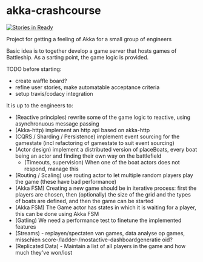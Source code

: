 # akka-crashcourse

[![Stories in Ready](https:///scala-academy/akka-crashcourse.png?label=ready&title=Ready)](https://waffle.io/scala-academy/akka-crashcourse)

Project for getting a feeling of Akka for a small group of engineers

Basic idea is to together develop a game server that hosts games of Battleship.
As a sarting point, the game logic is provided.

TODO before starting:
 * create waffle board?
 * refine user stories, make automatable acceptance criteria
 * setup travis/codacy integration

It is up to the engineers to:
 * (Reactive principles) rewrite some of the game logic to reactive, using asynchronuous message passing
 * (Akka-http) implement an http api based on akka-http
 * (CQRS / Sharding / Persistence) implement event sourcing for the gamestate (incl refactoring of gamestate to suit event sourcing)
 * (Actor design) implement a distributed version of placeBoats, every boat being an actor and finding their own way on the battlefield
   * (Timeouts, supervision) When one of the boat actors does not respond, manage this
 * (Routing / Scaling) use routing actor to let multiple random players play the game (these have bad performance)
 * (Akka FSM) Creating a new game should be in iterative process: first the players are chosen, then (optionally) the size of the grid and the types of boats are defined, and then the game can be started
 * (Akka FSM) The Game actor has states in which it is waiting for a player, this can be done using Akka FSM
 * (Gatling) We need a performance test to finetune the implemented features
 * (Streams) - replayen/spectaten van games, data analyse op games, misschien score-/ladder-/mostactive-dashboardgeneratie oid?
 * (Replicated Data) - Maintain a list of all players in the game and how much they've won/lost
